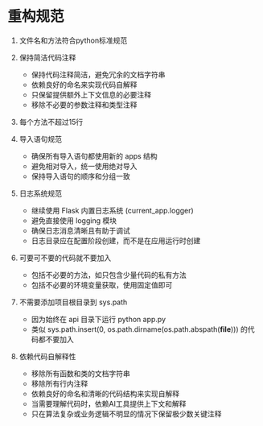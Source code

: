 # 重构规范

1. 文件名和方法符合python标准规范

2. 保持简洁代码注释
   - 保持代码注释简洁，避免冗余的文档字符串
   - 依赖良好的命名来实现代码自解释
   - 只保留提供额外上下文信息的必要注释
   - 移除不必要的参数注释和类型注释

3. 每个方法不超过15行

4. 导入语句规范
   - 确保所有导入语句都使用新的 apps 结构
   - 避免相对导入，统一使用绝对导入
   - 保持导入语句的顺序和分组一致

5. 日志系统规范
   - 继续使用 Flask 内置日志系统 (current_app.logger)
   - 避免直接使用 logging 模块
   - 确保日志消息清晰且有助于调试
   - 日志目录应在配置阶段创建，而不是在应用运行时创建


7. 可要可不要的代码就不要加入
   - 包括不必要的方法，如只包含少量代码的私有方法
   - 包括不必要的环境变量获取，使用固定值即可

8. 不需要添加项目根目录到 sys.path
   - 因为始终在 api 目录下运行 python app.py
   - 类似 sys.path.insert(0, os.path.dirname(os.path.abspath(__file__))) 的代码都不要加入

9. 依赖代码自解释性
   - 移除所有函数和类的文档字符串
   - 移除所有行内注释
   - 依赖良好的命名和清晰的代码结构来实现自解释
   - 当需要理解代码时，依赖AI工具提供上下文和解释
   - 只在算法复杂或业务逻辑不明显的情况下保留极少数关键注释

